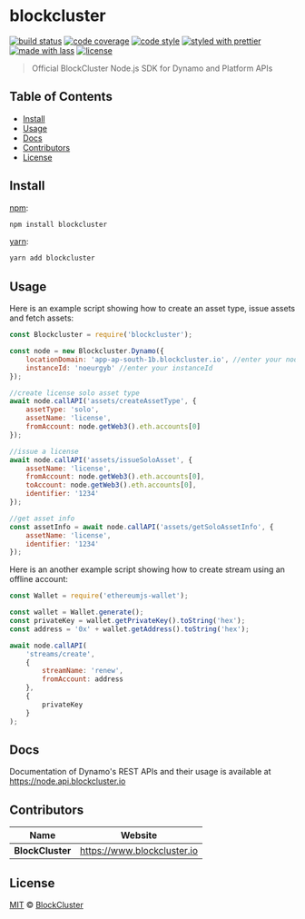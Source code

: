 # blockcluster

[![build status](https://img.shields.io/travis/BlockClusterApp/blockcluster-node.svg)](https://travis-ci.org/BlockClusterApp/blockcluster-node)
[![code coverage](https://img.shields.io/codecov/c/github/BlockClusterApp/blockcluster-node.svg)](https://codecov.io/gh/BlockClusterApp/blockcluster-node)
[![code style](https://img.shields.io/badge/code_style-XO-5ed9c7.svg)](https://github.com/sindresorhus/xo)
[![styled with prettier](https://img.shields.io/badge/styled_with-prettier-ff69b4.svg)](https://github.com/prettier/prettier)
[![made with lass](https://img.shields.io/badge/made_with-lass-95CC28.svg)](https://lass.js.org)
[![license](https://img.shields.io/github/license/BlockClusterApp/blockcluster-node.svg)](LICENSE)

> Official BlockCluster Node.js SDK for Dynamo and Platform APIs


## Table of Contents

* [Install](#install)
* [Usage](#usage)
* [Docs](#docs)
* [Contributors](#contributors)
* [License](#license)


## Install

[npm][]:

```sh
npm install blockcluster
```

[yarn][]:

```sh
yarn add blockcluster
```


## Usage

Here is an example script showing how to create an asset type, issue assets and fetch assets:

```js
const Blockcluster = require('blockcluster');

const node = new Blockcluster.Dynamo({
    locationDomain: 'app-ap-south-1b.blockcluster.io', //enter your node's location domain
    instanceId: 'noeurgyb' //enter your instanceId
});

//create license solo asset type
await node.callAPI('assets/createAssetType', {
    assetType: 'solo',
    assetName: 'license',
    fromAccount: node.getWeb3().eth.accounts[0]
});

//issue a license
await node.callAPI('assets/issueSoloAsset', {
    assetName: 'license',
    fromAccount: node.getWeb3().eth.accounts[0],
    toAccount: node.getWeb3().eth.accounts[0],
    identifier: '1234'
});

//get asset info
const assetInfo = await node.callAPI('assets/getSoloAssetInfo', {
    assetName: 'license',
    identifier: '1234'
});
```

Here is an another example script showing how to create stream using  an offline account:

```js
const Wallet = require('ethereumjs-wallet');

const wallet = Wallet.generate();
const privateKey = wallet.getPrivateKey().toString('hex');
const address = '0x' + wallet.getAddress().toString('hex');

await node.callAPI(
    'streams/create',
    {
        streamName: 'renew',
        fromAccount: address
    },
    {
        privateKey
    }
);
```


## Docs

Documentation of Dynamo's REST APIs and their usage is available at <https://node.api.blockcluster.io>


## Contributors

| Name             | Website                       |
| ---------------- | ----------------------------- |
| **BlockCluster** | <https://www.blockcluster.io> |


## License

[MIT](LICENSE) © [BlockCluster](https://www.blockcluster.io)


## 

[npm]: https://www.npmjs.com/

[yarn]: https://yarnpkg.com/
